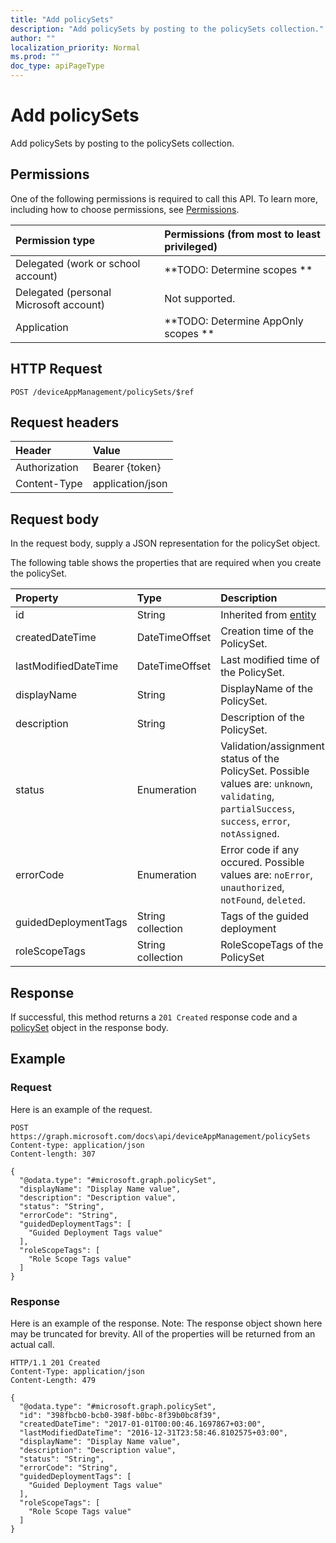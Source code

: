 ```yaml
---
title: "Add policySets"
description: "Add policySets by posting to the policySets collection."
author: ""
localization_priority: Normal
ms.prod: ""
doc_type: apiPageType
---
```


# Add policySets

Add policySets by posting to the policySets collection.

## Permissions
One of the following permissions is required to call this API. To learn more, including how to choose permissions, see [Permissions](/concepts/permissions-reference.md).

|Permission type|Permissions (from most to least privileged)|
|:---|:---|
|Delegated (work or school account)|**TODO: Determine scopes **|
|Delegated (personal Microsoft account)|Not supported.|
|Application|**TODO: Determine AppOnly scopes **|

## HTTP Request
<!-- {
  "blockType": "ignored"
}
-->
``` http
POST /deviceAppManagement/policySets/$ref
```

## Request headers
|Header|Value|
|:---|:---|
|Authorization|Bearer {token}|
|Content-Type|application/json|

## Request body
In the request body, supply a JSON representation for the policySet object.

The following table shows the properties that are required when you create the policySet.

|Property|Type|Description|
|:---|:---|:---|
|id|String| Inherited from [entity](../resources/entity.md)|
|createdDateTime|DateTimeOffset|Creation time of the PolicySet.|
|lastModifiedDateTime|DateTimeOffset|Last modified time of the PolicySet.|
|displayName|String|DisplayName of the PolicySet.|
|description|String|Description of the PolicySet.|
|status|Enumeration|Validation/assignment status of the PolicySet. Possible values are: `unknown`, `validating`, `partialSuccess`, `success`, `error`, `notAssigned`.|
|errorCode|Enumeration|Error code if any occured. Possible values are: `noError`, `unauthorized`, `notFound`, `deleted`.|
|guidedDeploymentTags|String collection|Tags of the guided deployment|
|roleScopeTags|String collection|RoleScopeTags of the PolicySet|



## Response
If successful, this method returns a `201 Created` response code and a [policySet](../resources/policyset.md) object in the response body.

## Example

### Request
Here is an example of the request.
<!-- {
  "blockType": "request",
  "name": "create_policyset_from_"
}
-->
``` http
POST https://graph.microsoft.com/docs\api/deviceAppManagement/policySets
Content-type: application/json
Content-length: 307

{
  "@odata.type": "#microsoft.graph.policySet",
  "displayName": "Display Name value",
  "description": "Description value",
  "status": "String",
  "errorCode": "String",
  "guidedDeploymentTags": [
    "Guided Deployment Tags value"
  ],
  "roleScopeTags": [
    "Role Scope Tags value"
  ]
}
```

### Response
Here is an example of the response. Note: The response object shown here may be truncated for brevity. All of the properties will be returned from an actual call.
<!-- {
  "blockType": "response",
  "truncated": true,
  "@odata.type": "microsoft.graph.policyset"
}
-->
``` http
HTTP/1.1 201 Created
Content-Type: application/json
Content-Length: 479

{
  "@odata.type": "#microsoft.graph.policySet",
  "id": "398fbcb0-bcb0-398f-b0bc-8f39b0bc8f39",
  "createdDateTime": "2017-01-01T00:00:46.1697867+03:00",
  "lastModifiedDateTime": "2016-12-31T23:58:46.8102575+03:00",
  "displayName": "Display Name value",
  "description": "Description value",
  "status": "String",
  "errorCode": "String",
  "guidedDeploymentTags": [
    "Guided Deployment Tags value"
  ],
  "roleScopeTags": [
    "Role Scope Tags value"
  ]
}
```


